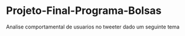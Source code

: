 # Projeto-Final-Programa-Bolsas
Analise comportamental de usuarios no tweeter dado um seguinte tema
